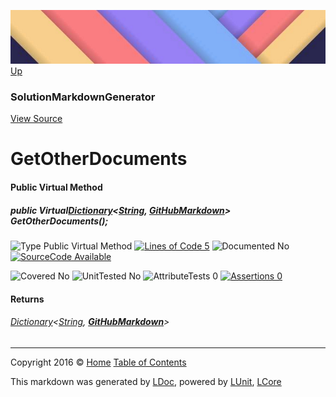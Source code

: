 ![](../Content/LDoc-banner-small.png "")
[Up](SolutionMarkdownGenerator.md)

### SolutionMarkdownGenerator
[View Source](../Markdown/SolutionMarkdownGenerator.cs)

# GetOtherDocuments

#### Public Virtual Method

##### public Virtual<a href="https://msdn.microsoft.com/en-us/library/xfhwa508.aspx" alt="" target="_blank">Dictionary</a>&lt;<a href="https://msdn.microsoft.com/en-us/library/system.string.aspx" alt="">String</a>, <strong><a href="GitHubMarkdown.md" alt="">GitHubMarkdown</a></strong>&gt; GetOtherDocuments();

![Type Public Virtual Method](http://b.repl.ca/v1/Type-Public%20Virtual%20Method-blue.png "") [![Lines of Code 5](http://b.repl.ca/v1/Lines%20of%20Code-5-blue.png "")](../Markdown/SolutionMarkdownGenerator.cs#L373)    ![Documented No](http://b.repl.ca/v1/Documented-No-red.png "") [![SourceCode Available](http://b.repl.ca/v1/SourceCode-Available-brightgreen.png "")](../Markdown/SolutionMarkdownGenerator.cs#L373)

![Covered No](http://b.repl.ca/v1/Covered-No-red.png "") ![UnitTested No](http://b.repl.ca/v1/UnitTested-No-lightgrey.png "") ![AttributeTests 0](http://b.repl.ca/v1/AttributeTests-0-lightgrey.png "") [![Assertions 0](http://b.repl.ca/v1/Assertions-0-lightgrey.png "")](../Markdown/SolutionMarkdownGenerator.cs)

#### Returns

###### <a href="https://msdn.microsoft.com/en-us/library/xfhwa508.aspx" alt="" target="_blank">Dictionary</a>&lt;[String](https://msdn.microsoft.com/en-us/library/system.string.aspx), **[GitHubMarkdown](GitHubMarkdown.md)**&gt;



---

Copyright 2016 &copy; [Home](../../README.md) [Table of Contents](../../TableOfContents.md)

This markdown was generated by [LDoc](https://github.com/CodeSingularity/LDoc), powered by [LUnit](https://github.com/CodeSingularity/LUnit), [LCore](https://github.com/CodeSingularity/LCore)

